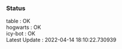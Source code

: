 ### Status


table : OK  
hogwarts : OK  
icy-bot : OK  
Latest Update : 2022-04-14 18:10:22.730939
